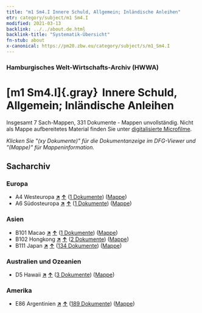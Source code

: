 ```yaml
---
title: "m1 Sm4.I Innere Schuld, Allgemein; Inländische Anleihen"
etr: category/subject/m1 Sm4.I
modified: 2021-03-13
backlink: ../../about.de.html
backlink-title: "Systematik-Übersicht"
fn-stub: about
x-canonical: https://pm20.zbw.eu/category/subject/s/m1_Sm4.I
---
```


### Hamburgisches Welt-Wirtschafts-Archiv (HWWA)
# [m1 Sm4.I]{.gray}&#8201; Innere Schuld, Allgemein; Inländische Anleihen&#160; 




Insgesamt 7 Sach-Mappen, 331 Dokumente - Mappen unvollständig.
Nicht als Mappe aufbereitetes Material finden Sie unter [digitalisierte Microfilme](/film/h1_sh.de.html).

_Klicken Sie "(xy Dokumente)" für die Dokumentanzeige im DFG-Viewer und "(Mappe)" für Mappeninformation._

## Sacharchiv




### Europa

- A4 Westeuropa [**&nearr;**](../../../geo/i/140897/about.de.html "Westeuropa (alle Mappen)") [**&uarr;**](../../../geo/about.de.html#A4 "Ländersystematik") (<a href="https://pm20.zbw.eu/dfgview/sh/140897,144816" title="über: Westeuropa : Innere Schuld, Allgemein; Inländische Anleihen" target="_blank">1 Dokumente</a>) ([Mappe](../../../../folder/sh/1408xx/140897/1448xx/144816/about.de.html))
- A6 Südosteuropa [**&nearr;**](../../../geo/i/140900/about.de.html "Südosteuropa (alle Mappen)") [**&uarr;**](../../../geo/about.de.html#A6 "Ländersystematik") (<a href="https://pm20.zbw.eu/dfgview/sh/140900,144816" title="über: Südosteuropa : Innere Schuld, Allgemein; Inländische Anleihen" target="_blank">1 Dokumente</a>) ([Mappe](../../../../folder/sh/1409xx/140900/1448xx/144816/about.de.html))

### Asien

- B101 Macao [**&nearr;**](../../../geo/i/141267/about.de.html "Macao (alle Mappen)") [**&uarr;**](../../../geo/about.de.html#B101 "Ländersystematik") (<a href="https://pm20.zbw.eu/dfgview/sh/141267,144816" title="über: Macao : Innere Schuld, Allgemein; Inländische Anleihen" target="_blank">1 Dokumente</a>) ([Mappe](../../../../folder/sh/1412xx/141267/1448xx/144816/about.de.html))
- B102 Hongkong [**&nearr;**](../../../geo/i/141268/about.de.html "Hongkong (alle Mappen)") [**&uarr;**](../../../geo/about.de.html#B102 "Ländersystematik") (<a href="https://pm20.zbw.eu/dfgview/sh/141268,144816" title="über: Hongkong : Innere Schuld, Allgemein; Inländische Anleihen" target="_blank">2 Dokumente</a>) ([Mappe](../../../../folder/sh/1412xx/141268/1448xx/144816/about.de.html))
- B111 Japan [**&nearr;**](../../../geo/i/141272/about.de.html "Japan (alle Mappen)") [**&uarr;**](../../../geo/about.de.html#B111 "Ländersystematik") (<a href="https://pm20.zbw.eu/dfgview/sh/141272,144816" title="über: Japan : Innere Schuld, Allgemein; Inländische Anleihen" target="_blank">134 Dokumente</a>) ([Mappe](../../../../folder/sh/1412xx/141272/1448xx/144816/about.de.html))

### Australien und Ozeanien

- D5 Hawaii [**&nearr;**](../../../geo/i/141595/about.de.html "Hawaii (alle Mappen)") [**&uarr;**](../../../geo/about.de.html#D5 "Ländersystematik") (<a href="https://pm20.zbw.eu/dfgview/sh/141595,144816" title="über: Hawaii : Innere Schuld, Allgemein; Inländische Anleihen" target="_blank">3 Dokumente</a>) ([Mappe](../../../../folder/sh/1415xx/141595/1448xx/144816/about.de.html))

### Amerika

- E86 Argentinien [**&nearr;**](../../../geo/i/141692/about.de.html "Argentinien (alle Mappen)") [**&uarr;**](../../../geo/about.de.html#E86 "Ländersystematik") (<a href="https://pm20.zbw.eu/dfgview/sh/141692,144816" title="über: Argentinien : Innere Schuld, Allgemein; Inländische Anleihen" target="_blank">189 Dokumente</a>) ([Mappe](../../../../folder/sh/1416xx/141692/1448xx/144816/about.de.html))


